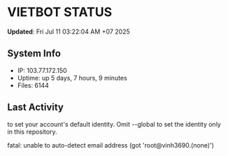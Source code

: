 # VIETBOT STATUS
**Updated**: Fri Jul 11 03:22:04 AM +07 2025

## System Info
- IP: 103.77.172.150
- Uptime: up 5 days, 7 hours, 9 minutes
- Files: 6144

## Last Activity

to set your account's default identity.
Omit --global to set the identity only in this repository.

fatal: unable to auto-detect email address (got 'root@vinh3690.(none)')
